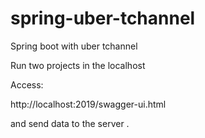 # spring-uber-tchannel

Spring boot with uber tchannel

Run two projects in the localhost

Access:

http://localhost:2019/swagger-ui.html

and send data to the server .

